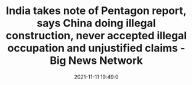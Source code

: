 ---
"title": "India takes note of Pentagon report, says China doing illegal construction, never accepted illegal occupation and unjustified claims - Big News Network"
"date": "2021-11-11 19:49:0"
"feed_name": "GOOGLENEWSCONSTRUCTION"
"feed_website": "https://news.google.com/search?q=construction%2Bincident&hl=en-US&gl=US&ceid=US:en"
"feed_rss": "https://news.google.com/rss/search?q=construction%2Bincident&hl=en-US&gl=US&ceid=US:en"
"link": "https://www.bignewsnetwork.com/news/271707859/india-takes-note-of-pentagon-report-says-china-doing-illegal-construction-never-accepted-illegal-occupation-and-unjustified-claims"
"source": "{'href': 'https://www.bignewsnetwork.com', 'title': 'Big News Network'}"
"file": "_posts/2021-1-1-79395eaa2c803a5466ba78a66d736aa150cbaa79.md"
"accident": "0"
"drilling": "0"
"dead": "0"
"injured": "0"
"arrested": "0"
"place": "unknown place"
"where": "unknown site"
"causes": "unknown"
"place_uri": "unknown place"
---